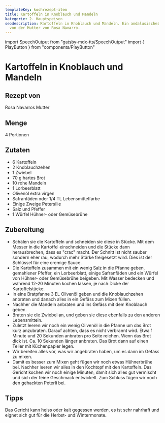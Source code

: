 ```yaml
---
templateKey: kochrezept-item
title: Kartoffeln in Knoblauch und Mandeln
kategorie: 2. Hauptspeisen
seodescription: Kartoffeln in Knoblauch und Mandeln. Ein andalusisches Gericht
  von der Mutter von Rosa Navarro.
---
```

import SpeechOutput from "gatsby-mdx-tts/SpeechOutput"
import { PlayButton } from "components/PlayButton"

<SpeechOutput id="kochrezept-mutter-rosa-navarro-kartoffeln-knoblauch-mandeln" customPlayButton={PlayButton}>

# Kartoffeln in Knoblauch und Mandeln

## Rezept von

Rosa Navarros Mutter

## Menge

4 Portionen

## Zutaten

* 6 Kartoffeln
* 2 Knoblauchzehen
* 1 Zwiebel
* 70 g hartes Brot
* 10 rohe Mandeln
* 1 Lorbeerblatt
* Olivenöl extra virgen
* Safranfäden oder 1/4 TL Lebensmittelfarbe
* Einige Zweige Petersilie
* Salz und Pfeffer
* 1 Würfel Hühner- oder Gemüsebrühe

## Zubereitung

* Schälen sie die Kartoffeln und schneiden sie diese in Stücke. Mit dem Messer in die Kartoffel einschneiden und die Stücke dann herausbrechen, dass es "crac" macht. Der Schnitt ist nicht sauber sondern eher rau, wodurch mehr Stärke freigesetzt wird. Dies ist der Schlüssel für eine cremige Sauce.
* Die Kartoffeln zusammen mit ein wenig Salz in die Pfanne geben, gemahlener Pfeffer, ein Lorbeerblatt, einige Safranfäden und ein Würfel von Hühner- oder Gemüsebrühe beigeben. Mit Wasser bedecken und während 12-20 Minuten kochen lassen, je nach Dicke der Kartoffelstücke.
* In eine Bratpfanne 3 EL Olivenöl geben und die Knoblauchzehen anbraten und danach alles in ein Gefäss zum Mixen füllen.
* Nachher die Mandeln anbraten und ins Gefäss mit dem Knoblauch geben.
* Braten sie die Zwiebel an, und geben sie diese ebenfalls zu den anderen Lebensmitteln.
* Zuletzt leeren wir noch ein wenig Olivenöl in die Pfanne um das Brot kurz anzubraten. Darauf achten, dass es nicht verbrannt wird. Etwa 1 Minute und 20 Sekunden anbraten pro Seite reichen. Wenn das Brot dick ist. Ca. 10 Sekunden länger anbraten. Das Brot dann auf einen Teller mit Küchenpapier legen.
* Wir bereiten alles vor, was wir angebraten haben, um es dann im Gefäss zu mixen.
* Damit es besser zum Mixen geht fügen wir noch etwas Hühnerbrühe bei. Nachher leeren wir alles in den Kochtopf mit den Kartoffeln. Das Gericht kochen wir noch einige Minuten, damit sich alles gut vermischt und sich der feine Geschmack entwickelt. Zum Schluss fügen wir noch den gehackten Peterli bei.

## Tipps
Das Gericht kann heiss oder kalt gegessen werden, es ist sehr nahrhaft und eignet sich gut für die Herbst- und Wintermonate. 

</SpeechOutput>
